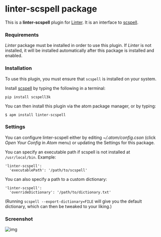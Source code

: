 # linter-scspell package

This is a **linter-scspell** plugin for [Linter](https://github.com/AtomLinter/Linter).
It is an interface to [scspell](https://pypi.python.org/pypi/scspell).

### Requirements
*Linter* package must be installed in order to use this plugin.
If *Linter* is not installed, it will be installed automatically after this package is installed and enabled.

### Installation
To use this plugin, you must ensure that `scspell` is installed on your system.

Install [scspell](https://pypi.python.org/pypi/scspell) by typing the following in a terminal:
   ```
   pip install scspell3k
   ```

You can then install this plugin via the atom package manager, or by typing:
   ```
   $ apm install linter-scspell
   ```

### Settings
You can configure linter-scspell either by editing *~/.atom/config.cson* (click *Open Your Config* in *Atom* menu)
or updating the Settings for this package.

You can specify an executable path if scspell is not installed at `/usr/local/bin`. Example:
```
'linter-scspell':
  'executablePath': '/path/to/scspell'
```

You can also specify a path to a custom dictionary:
```
'linter-scspell':
  'overrideDictionary': '/path/to/dictionary.txt'
```
(Running `scspell --export-dictionary=FILE` will give you the default dictionary, which can then be tweaked to your liking.)

### Screenshot
![img](https://raw.githubusercontent.com/spockNinja/linter-scspell/master/screenshot.png)
